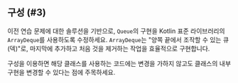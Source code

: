 ## 구성 (#3)

이전 연습 문제에 대한 솔루션을 기반으로, `Queue`의 구현을 Kotlin 표준 라이브러리의 `ArrayDeque`를 사용하도록 수정하세요. `ArrayDeque`는 "양쪽 끝에서 조작할 수 있는 큐(덱)"로, 마지막에 추가하고 처음 것을 제거하는 작업을 효율적으로 구현합니다.

구성을 이용하면 해당 클래스를 사용하는 코드에는 변경을 가하지 않고도 클래스의 내부 구현을 변경할 수 있다는 점에 주목하세요.
